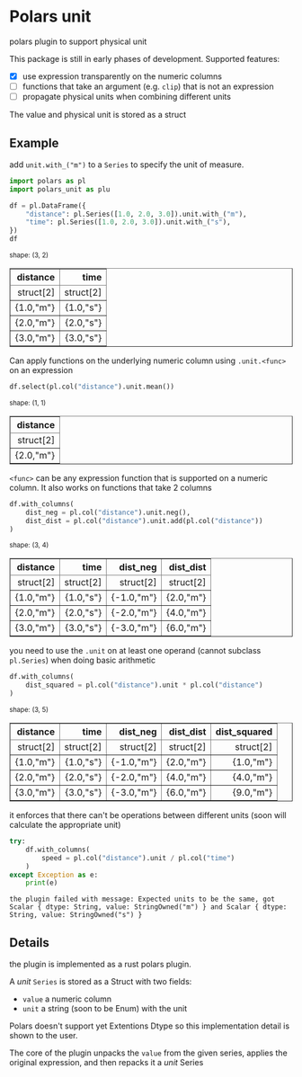 # Polars unit

polars plugin to support physical unit


This package is still in early phases of development. Supported features:

- [x] use expression transparently on the numeric columns
- [ ] functions that take an argument (e.g. `clip`) that is not an expression
- [ ] propagate physical units when combining different units

The value and physical unit is stored as a struct

## Example

add `unit.with_("m")` to a `Series` to specify the unit of measure.


```python
import polars as pl
import polars_unit as plu

df = pl.DataFrame({
    "distance": pl.Series([1.0, 2.0, 3.0]).unit.with_("m"),
    "time": pl.Series([1.0, 2.0, 3.0]).unit.with_("s"),
})
df
```




<div><style>
.dataframe > thead > tr,
.dataframe > tbody > tr {
  text-align: right;
  white-space: pre-wrap;
}
</style>
<small>shape: (3, 2)</small><table border="1" class="dataframe"><thead><tr><th>distance</th><th>time</th></tr><tr><td>struct[2]</td><td>struct[2]</td></tr></thead><tbody><tr><td>{1.0,&quot;m&quot;}</td><td>{1.0,&quot;s&quot;}</td></tr><tr><td>{2.0,&quot;m&quot;}</td><td>{2.0,&quot;s&quot;}</td></tr><tr><td>{3.0,&quot;m&quot;}</td><td>{3.0,&quot;s&quot;}</td></tr></tbody></table></div>



Can apply functions on the underlying numeric column using `.unit.<func>` on an expression


```python
df.select(pl.col("distance").unit.mean())
```




<div><style>
.dataframe > thead > tr,
.dataframe > tbody > tr {
  text-align: right;
  white-space: pre-wrap;
}
</style>
<small>shape: (1, 1)</small><table border="1" class="dataframe"><thead><tr><th>distance</th></tr><tr><td>struct[2]</td></tr></thead><tbody><tr><td>{2.0,&quot;m&quot;}</td></tr></tbody></table></div>



`<func>` can be any expression function that is supported on a numeric column. It also works on functions that take 2 columns


```python
df.with_columns(
    dist_neg = pl.col("distance").unit.neg(),
    dist_dist = pl.col("distance").unit.add(pl.col("distance"))
)
```




<div><style>
.dataframe > thead > tr,
.dataframe > tbody > tr {
  text-align: right;
  white-space: pre-wrap;
}
</style>
<small>shape: (3, 4)</small><table border="1" class="dataframe"><thead><tr><th>distance</th><th>time</th><th>dist_neg</th><th>dist_dist</th></tr><tr><td>struct[2]</td><td>struct[2]</td><td>struct[2]</td><td>struct[2]</td></tr></thead><tbody><tr><td>{1.0,&quot;m&quot;}</td><td>{1.0,&quot;s&quot;}</td><td>{-1.0,&quot;m&quot;}</td><td>{2.0,&quot;m&quot;}</td></tr><tr><td>{2.0,&quot;m&quot;}</td><td>{2.0,&quot;s&quot;}</td><td>{-2.0,&quot;m&quot;}</td><td>{4.0,&quot;m&quot;}</td></tr><tr><td>{3.0,&quot;m&quot;}</td><td>{3.0,&quot;s&quot;}</td><td>{-3.0,&quot;m&quot;}</td><td>{6.0,&quot;m&quot;}</td></tr></tbody></table></div>



you need to use the `.unit` on at least one operand (cannot subclass `pl.Series`) when doing basic arithmetic


```python
df.with_columns(
    dist_squared = pl.col("distance").unit * pl.col("distance") 
)
```




<div><style>
.dataframe > thead > tr,
.dataframe > tbody > tr {
  text-align: right;
  white-space: pre-wrap;
}
</style>
<small>shape: (3, 5)</small><table border="1" class="dataframe"><thead><tr><th>distance</th><th>time</th><th>dist_neg</th><th>dist_dist</th><th>dist_squared</th></tr><tr><td>struct[2]</td><td>struct[2]</td><td>struct[2]</td><td>struct[2]</td><td>struct[2]</td></tr></thead><tbody><tr><td>{1.0,&quot;m&quot;}</td><td>{1.0,&quot;s&quot;}</td><td>{-1.0,&quot;m&quot;}</td><td>{2.0,&quot;m&quot;}</td><td>{1.0,&quot;m&quot;}</td></tr><tr><td>{2.0,&quot;m&quot;}</td><td>{2.0,&quot;s&quot;}</td><td>{-2.0,&quot;m&quot;}</td><td>{4.0,&quot;m&quot;}</td><td>{4.0,&quot;m&quot;}</td></tr><tr><td>{3.0,&quot;m&quot;}</td><td>{3.0,&quot;s&quot;}</td><td>{-3.0,&quot;m&quot;}</td><td>{6.0,&quot;m&quot;}</td><td>{9.0,&quot;m&quot;}</td></tr></tbody></table></div>



it enforces that there can't be operations between different units (soon will calculate the appropriate unit)


```python
try:
    df.with_columns(
        speed = pl.col("distance").unit / pl.col("time")
    )
except Exception as e:
    print(e)
```

    the plugin failed with message: Expected units to be the same, got Scalar { dtype: String, value: StringOwned("m") } and Scalar { dtype: String, value: StringOwned("s") }


## Details

the plugin is implemented as a rust polars plugin. 

A *unit* `Series` is stored as a Struct with two fields:

- `value` a numeric column
- `unit` a string (soon to be Enum) with the unit

Polars doesn't support yet Extentions Dtype so this implementation detail is shown to the user.

The core of the plugin unpacks the `value` from the given series, applies the original expression, and then repacks it a *unit* Series


```python

```
